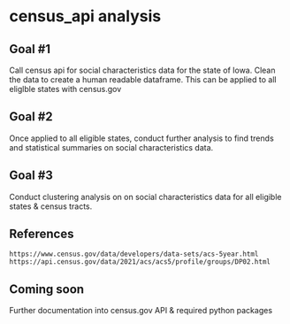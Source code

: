 # census_api analysis

## Goal #1

Call census api for social characteristics data for the state of Iowa. Clean the data to create a human readable dataframe. This can be applied to all eliglble states with census.gov

## Goal #2
Once applied to all eligible states, conduct further analysis to find trends and statistical summaries on social characteristics data.

## Goal #3
Conduct clustering analysis on on social characteristics data for all eligible states & census tracts.

## References
```
https://www.census.gov/data/developers/data-sets/acs-5year.html
https://api.census.gov/data/2021/acs/acs5/profile/groups/DP02.html
```

## Coming soon

Further documentation into census.gov API & required python packages



